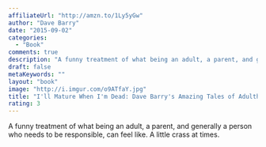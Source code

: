 ```yaml
---
affiliateUrl: "http://amzn.to/1Ly5yGw"
author: "Dave Barry"
date: "2015-09-02"
categories:
  - "Book"
comments: true
description: "A funny treatment of what being an adult, a parent, and generally a person who needs to be responsible, can feel like.  A little crass at times.  "
draft: false
metaKeywords: ""
layout: "book"
image: "http://i.imgur.com/o9ATfaY.jpg"
title: "I'll Mature When I'm Dead: Dave Barry's Amazing Tales of Adulthood"
rating: 3
---
```


A funny treatment of what being an adult, a parent, and generally a person who needs to be responsible, can feel like.  A little crass at times.  
